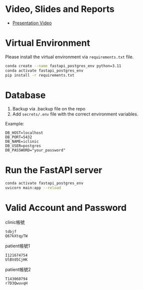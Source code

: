 # Video, Slides and Reports

- [Presentation Video](https://www.youtube.com/watch?v=LhqGdu6vF4I)

# Virtual Environment

Please install the virtual environment via `requirements.txt` file.

```bash
conda create --name fastapi_postgres_env python=3.11
conda activate fastapi_postgres_env
pip install -r requirements.txt
```

# Database

1. Backup via .backup file on the repo
2. Add `secrets/.env` file with the correct environment variables.

Example:
```env
DB_HOST=localhost
DB_PORT=5432
DB_NAME=iclinic
DB_USER=postgres
DB_PASSWORD="your_password"
```

# Run the FastAPI server

```bash
conda activate fastapi_postgres_env
uvicorn main:app --reload
```

# Valid Account and Password

clinic帳號
```
tdbjf
Q67kXtqyTW
```

patient帳號1
```
I121674754
UlBVd5CjHK
```

patient帳號2
```
T143060794
r7D3QwuvqH
```
